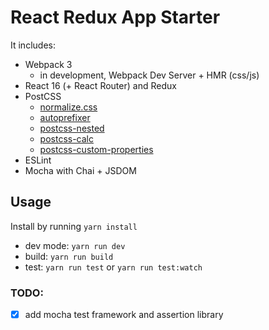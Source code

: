 # React Redux App Starter

It includes:

* Webpack 3
  * in development, Webpack Dev Server + HMR (css/js)
* React 16 (+ React Router) and Redux
* PostCSS
  * [normalize.css](https://github.com/necolas/normalize.css)
  * [autoprefixer](https://github.com/postcss/autoprefixer)
  * [postcss-nested](https://github.com/postcss/postcss-nested)
  * [postcss-calc](https://github.com/postcss/postcss-calc)
  * [postcss-custom-properties](https://github.com/postcss/postcss-custom-properties)
* ESLint
* Mocha with Chai + JSDOM

## Usage

Install by running `yarn install`

* dev mode: `yarn run dev`
* build: `yarn run build`
* test: `yarn run test` or `yarn run test:watch`

### TODO:
- [x] add mocha test framework and assertion library
